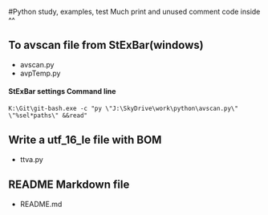 ﻿#Python study, examples, test
Much print and unused comment code inside ^^

## To avscan file from StExBar(windows)
+ avscan.py
+ avpTemp.py

#### StExBar settings Command line
`K:\Git\git-bash.exe -c "py \"J:\SkyDrive\work\python\avscan.py\" \"%sel*paths\" &&read"`


## Write a utf_16_le file with BOM
+ ttva.py


## README Markdown file
+ README.md


